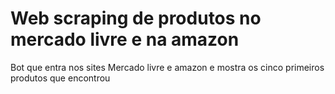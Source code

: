 # Web scraping de produtos no mercado livre e na amazon
 Bot que entra nos sites Mercado livre e amazon e mostra os cinco primeiros produtos que encontrou
